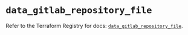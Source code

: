 # `data_gitlab_repository_file`

Refer to the Terraform Registry for docs: [`data_gitlab_repository_file`](https://registry.terraform.io/providers/gitlabhq/gitlab/16.9.1/docs/data-sources/repository_file).
